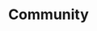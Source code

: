 ---
layout: community
title: Community
description: Join the open source Haystack community.
header: dark
footer: dark
aliases: [/community/join]

# Hero
hero:
  headline: Join the Haystack Community
  text: Haystack is fully open source. Our community is made up of NLP researchers, enthusiasts, engineers and people who are interested in semantic search. Join us!

  # Discord / newsletter
  community:
    discord:
      title: Join our community
      icon: /images/icons/discord.svg
      buttons:
        - buttonText: Join Discord
          url: https://discord.com/invite/VBpFzsgRVF
    newsletter:
      title: Sign up for community updates
      icon: /images/icons/email.svg
      inputPlaceholder: Email address...
      buttonText: Submit
  
  # Social links
  socials:

    - title: Hugging Face
      url: https://huggingface.co/deepset
      icon: /images/icons/hugging-face.png

    - title: Twitter
      url: https://twitter.com/deepset_ai
      icon: /images/icons/twitter.svg

    - title: LinkedIn
      url: https://www.linkedin.com/company/deepset-ai
      icon: /images/icons/linkedin.svg

    - title: Youtube
      url: https://www.youtube.com/@deepset_ai
      icon: /images/icons/youtube.svg

  # Most active / new contributors
  communityText: Most Active Community Members
  contributorsText: New Contributors on GitHub

  # Github section enabled/disabled
  github:
    title: Start exploring Haystack!
    buttons:
      - buttonText: Check on Github
        url: https://github.com/deepset-ai/haystack
    icon: /images/icons/github.svg
    contributors:
      title: Most active contributors

# # Upcoming events
eventsSection:
  anchor: events
  title: Upcoming Events
  events:
    - title: >
        Responding to Disasters Using NLP & State of Multilingual Semantic Search
      description: >
        We have 2 talks scheduled for our first Open NLP Meetup of 2023:
        <br /> **1. Responding to Disasters Using NLP** *by Merve Noyan from Hugging Face*
        <br /> **2. Current State of Multilingual Semantic Search** *by Kacper Łukawski from Qdrant*
      date: 30th Mar 2023
      time: "19:00 CET"
      location: Zoom
      image: /images/meetup-march.png
      url: https://www.meetup.com/open-nlp-meetup/events/292067506
      buttonText: Register
    - title: >
        How to Make Audio Podcasts Searchable & NLP for Under-Represented Languages
      description: >
        We have 2 talks scheduled for the hybrid Open NLP Meetup:
        <br /> **1. How to Make Audio Podcasts Searchable** *by Nicolas Delahousse from ML6*
        <br /> **2. NLP for Under-Represented Languages** *by Sebastian Ruder from Google*
      date: 11th May 2023
      time: "19:00 CET"
      location: Zoom and AI Campus, Berlin
      image: /images/meetup-may.png
      url: https://www.meetup.com/open-nlp-meetup/events/291727375/
      buttonText: Register

# Open NLP Meetup section
meetupSection:
  anchor: meetup
  title: The Open NLP Meetup
  text: The Open NLP Group is more than just high-quality talks from industry and research perspectives. It’s also the place to meet other NLP enthusiasts and to discuss and share ideas on how to integrate NLP techniques into your applications. We get together every three months and we welcome people from all kinds of backgrounds to join.
  buttonText: Join Meetup
  url: https://www.meetup.com/open-nlp-meetup/
  videos:
    - 7Idjl3OR0FY
    - rO88zjicRWI
    - r3oeEWUYZ5A
---